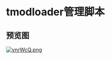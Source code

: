 # tmodloader管理脚本
## 预览图
[![vnrWcQ.png](https://s1.ax1x.com/2022/08/05/vnrWcQ.png)](https://imgtu.com/i/vnrWcQ)
